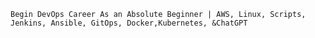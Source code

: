 `Begin DevOps Career As an Absolute Beginner | AWS, Linux, Scripts, Jenkins, Ansible, GitOps, Docker,Kubernetes, &ChatGPT`
